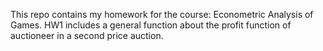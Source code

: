 This repo contains my homework for the course: Econometric Analysis of Games. 
HW1 includes a general function about the profit function of auctioneer in a second price auction.
